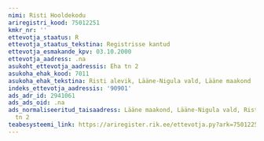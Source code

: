 ```yaml
---
nimi: Risti Hooldekodu
ariregistri_kood: 75012251
kmkr_nr: ''
ettevotja_staatus: R
ettevotja_staatus_tekstina: Registrisse kantud
ettevotja_esmakande_kpv: 03.10.2000
ettevotja_aadress: .na
asukoht_ettevotja_aadressis: Eha tn 2
asukoha_ehak_kood: 7011
asukoha_ehak_tekstina: Risti alevik, Lääne-Nigula vald, Lääne maakond
indeks_ettevotja_aadressis: '90901'
ads_adr_id: 2941061
ads_ads_oid: .na
ads_normaliseeritud_taisaadress: Lääne maakond, Lääne-Nigula vald, Risti alevik, Eha
  tn 2
teabesysteemi_link: https://ariregister.rik.ee/ettevotja.py?ark=75012251&ref=rekvisiidid
---
```

